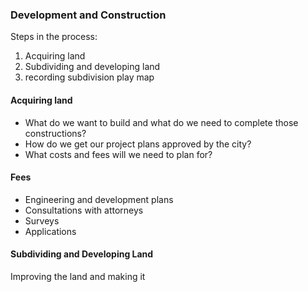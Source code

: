 ### Development and Construction
Steps in the process:
1. Acquiring land
2. Subdividing and developing land 
3. recording subdivision play map

#### Acquiring land
-  What do we want to build and what do we need to complete those constructions?
- How do we get our project plans approved by the city?
- What costs and fees will we need to plan for?
#### Fees
- Engineering and development plans
- Consultations with attorneys
- Surveys
- Applications

#### Subdividing and Developing Land
Improving the land and making it 